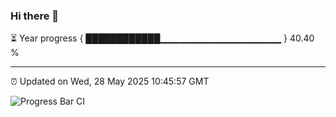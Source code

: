### Hi there 👋

⏳ Year progress { ████████████▁▁▁▁▁▁▁▁▁▁▁▁▁▁▁▁▁▁ } 40.40 %

---

⏰ Updated on Wed, 28 May 2025 10:45:57 GMT

![Progress Bar CI](https://github.com/IshwaranRudhara/GIT-ACTION/workflows/Progress%20Bar%20CI/badge.svg)
